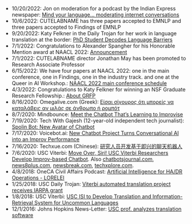 * 10/20/2022: Jon on moderation for a podcast by the Indian Express newspaper: [Mind your language... moderating internet conversations](https://indianexpress.com/audio/our-own-devices/mind-your-language-moderating-internet-conversations/8221083/)
* 10/6/2022: CUTELABNAME has three papers accepted to EMNLP and three papers accepted to Findings of EMNLP
* 9/20/2022: Katy Felkner in the Daily Trojan for her work in language translation at the border: [PhD Student Decodes Language Barriers](https://dailytrojan.com/2022/09/20/ph-d-student-decodes-language-barriers/)
* 7/1/2022: Congratulations to Alexander Spangher for his Honorable Mention award at NAACL 2022: [Announcement](https://2022.naacl.org/blog/best-papers/)
* 7/1/2022: CUTELABNAME director Jonathan May has been promoted to Research Associate Professor
* 6/15/2022: We have four papers at NAACL 2022: one in the main conference, one in Findings, one in the industry track. and one at the Queer in AI Workshop.: [NAACL 2022 main conference schedule](https://2022.naacl.org/program/schedule/)
* 4/3/2022: Congratulations to Katy Felkner for winning an NSF Graduate Research Fellowship.: [About GRFP](https://www.nsfgrfp.org/resources/about-grfp/)
* 8/16/2020: Omegalive.com (Greek): [Είσαι σίγουρος ότι μπορείς να καταλάβεις αν μιλάς σε άνθρωπο ή ρομπότ](https://www.omegalive.com.cy/scitec/2020/08/16/%CE%B5%CE%AF%CF%83%CE%B1%CE%B9-%CF%83%CE%AF%CE%B3%CE%BF%CF%85%CF%81%CE%BF%CF%82-%CF%8C%CF%84%CE%B9-%CE%BC%CF%80%CE%BF%CF%81%CE%B5%CE%AF%CF%82-%CE%BD%CE%B1-%CE%BA%CE%B1%CF%84%CE%B1%CE%BB%CE%AC%CE%B2%CE%B5%CE%B9%CF%82-%CE%B1%CE%BD-%CE%BC%CE%B9%CE%BB%CE%AC%CF%82-%CF%83%CE%B5-%CE%AC%CE%BD%CE%B8%CF%81%CF%89%CF%80%CE%BF-%CE%AE-%CF%81%CE%BF%CE%BC%CF%80%CF%8C%CF%84/)
* 8/7/2020: Mindbounce: [Meet the Chatbot That’s Learning to Improvise](https://www.mindbounce.com/445861/meet-the-chatbot-thats-learning-to-improvise/)
* 7/19/2020: Tech With Gajesh (12-year-old independent tech journalist): [Spolin Bot: New Avatar of Chatbot](https://techwithgajesh.com/spolinbot-the-new-avatar-of-chatbots/)
* 7/17/2020: Voicebot.ai: [New Chatbot Project Turns Conversational AI into an Improv Performance](https://voicebot.ai/2020/07/17/new-chatbot-project-turns-conversational-ai-into-an-improv-performance/)
* 7/16/2020: Techxue.com (Chinese): [研究人员开发基于即兴的聊天机器人](http://www.techxue.com/rengongzhineng/202007/18969.html)
* 7/6/2020: USC Viterbi: [Move Over, Siri! USC Viterbi Researchers Develop Improv-based Chatbot](https://viterbischool.usc.edu/news/2020/07/move-over-siri-usc-viterbi-researchers-develop-improv-based-chatbot/). Also [chatbotsjournal.com](https://chatbotsjournal.com/the-chatbots-journal-newsletter-everything-you-need-to-know-about-top-ai-chatbots-apps-in-2020-b40b2062dae6), [news8plus.com](https://news8plus.com/transfer-over-siri-researchers-develop-improv-based-chatbot/), [newsbreak.com](https://www.newsbreak.com/news/1595625366409/move-over-siri-usc-viterbi-researchers-develop-improv-based-chatbot), [techxplore.com](https://techxplore.com/news/2020-07-siri-improv-based-chatbot.html).
* 4/8/2018: OneCA Civil Affairs Podcast: [Artificial Intelligence for HA/DR Operations - LORELEI](https://www.civilaffairsassoc.org/podcast/episode/30fc3431/jon-may-artificial-intelligence-for-hadr-operations-lorelei)
* 1/25/2018: USC Daily Trojan: [Viterbi automated translation project receives IARPA grant](https://dailytrojan.com/2018/01/25/viterbi-automated-translation-project-receives-iarpa-grant/)
* 1/8/2018: USC Viterbi: [USC ISI to Develop Translation and Information-Retrieval System for Uncommon Languages](https://viterbischool.usc.edu/news/2018/01/usc-isi-develop-translation-information-retrieval-system-uncommon-languages/)
* 12/1/2016: Johns Hopkins News-Letter: [USC prof. analyzes translation software](https://www.jhunewsletter.com/article/2016/12/usc-prof-analyzes-translation-software)